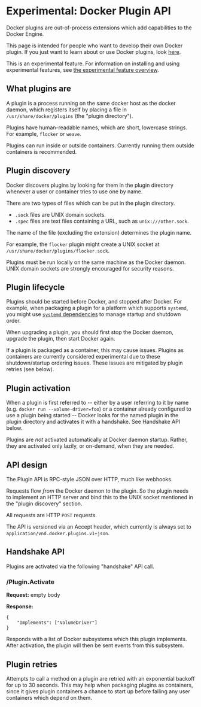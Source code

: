 # Experimental: Docker Plugin API

Docker plugins are out-of-process extensions which add capabilities to the
Docker Engine.

This page is intended for people who want to develop their own Docker plugin.
If you just want to learn about or use Docker plugins, look
[here](/experimental/plugins.md).

This is an experimental feature. For information on installing and using experimental features, see [the experimental feature overview](README.md).

## What plugins are

A plugin is a process running on the same docker host as the docker daemon,
which registers itself by placing a file in `/usr/share/docker/plugins` (the
"plugin directory").

Plugins have human-readable names, which are short, lowercase strings. For
example, `flocker` or `weave`.

Plugins can run inside or outside containers. Currently running them outside
containers is recommended.

## Plugin discovery

Docker discovers plugins by looking for them in the plugin directory whenever a
user or container tries to use one by name.

There are two types of files which can be put in the plugin directory.

* `.sock` files are UNIX domain sockets.
* `.spec` files are text files containing a URL, such as `unix:///other.sock`.

The name of the file (excluding the extension) determines the plugin name.

For example, the `flocker` plugin might create a UNIX socket at
`/usr/share/docker/plugins/flocker.sock`.

Plugins must be run locally on the same machine as the Docker daemon.  UNIX
domain sockets are strongly encouraged for security reasons.

## Plugin lifecycle

Plugins should be started before Docker, and stopped after Docker.  For
example, when packaging a plugin for a platform which supports `systemd`, you
might use [`systemd` dependencies](
http://www.freedesktop.org/software/systemd/man/systemd.unit.html#Before=) to
manage startup and shutdown order.

When upgrading a plugin, you should first stop the Docker daemon, upgrade the
plugin, then start Docker again.

If a plugin is packaged as a container, this may cause issues. Plugins as
containers are currently considered experimental due to these shutdown/startup
ordering issues. These issues are mitigated by plugin retries (see below).

## Plugin activation

When a plugin is first referred to -- either by a user referring to it by name
(e.g.  `docker run --volume-driver=foo`) or a container already configured to
use a plugin being started -- Docker looks for the named plugin in the plugin
directory and activates it with a handshake. See Handshake API below.

Plugins are *not* activated automatically at Docker daemon startup. Rather,
they are activated only lazily, or on-demand, when they are needed.

## API design

The Plugin API is RPC-style JSON over HTTP, much like webhooks.

Requests flow *from* the Docker daemon *to* the plugin.  So the plugin needs to
implement an HTTP server and bind this to the UNIX socket mentioned in the
"plugin discovery" section.

All requests are HTTP `POST` requests.

The API is versioned via an Accept header, which currently is always set to
`application/vnd.docker.plugins.v1+json`.

## Handshake API

Plugins are activated via the following "handshake" API call.

### /Plugin.Activate

**Request:** empty body

**Response:**
```
{
    "Implements": ["VolumeDriver"]
}
```

Responds with a list of Docker subsystems which this plugin implements.
After activation, the plugin will then be sent events from this subsystem.

## Plugin retries

Attempts to call a method on a plugin are retried with an exponential backoff
for up to 30 seconds. This may help when packaging plugins as containers, since
it gives plugin containers a chance to start up before failing any user
containers which depend on them.
